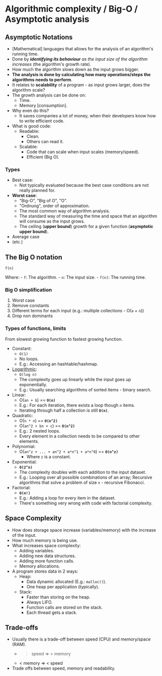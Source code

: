 # Algorithmic complexity / Big-O / Asymptotic analysis

## Asymptotic Notations
- [Mathematical] languages that allows for the analysis of an algorithm's running time.
- Done by ***identifying its behaviour** as the input size of the algorithm increases* (the algorithm's growth rate).
- How much the algorithm slows down as the input grows bigger.
- **The analysis is done by calculating how many operations/steps the algorithms needs to perform**.
- It relates to **scalability** of a program - as input grows larger, does the algorithm scale?
- The growth analysis can be done on:
    - Time.
    - Memory [consumption].
- Why even do this?
    - It saves companies a lot of money, when their developers know how to write efficient code.
- What is good code:
    - Readable:
        - Clean.
        - Others can read it.
    - Scalable:
        - Code that can scale when input scales (memory/speed).
        - Efficient (Big O).

### Types
- Best case:
    - Not typically evaluated because the best case conditions are not really planned for.
- **Worst case**:
    - "Big-O", "Big of O", "O".
    - "Ordnung", order of approximation.
    - The most common way of algorithm analysis.
    - The standard way of measuring the time and space that an algorithm will consume as the input grows.
    - The ceiling (**upper bound**) growth for a given function (**asymptotic upper bound**).
- Average case
- (etc.)

## The Big O notation

`f(n)`

Where:
    - `f`: The algorithm.
    - `n`: The input size.
    - `f(n)`: The running time.

### Big O simplification
1. Worst case
2. Remove constants
3. Different terms for each input (e.g.: multiple collections - O(`a` + `n`))
4. Drop non dominants

### Types of functions, limits
From slowest growing function to fastest growing function.

- Constant:
    - `O(1)`
    - No loops.
    - E.g.: Accessing an hashtable/hashmap.
- [Logarithmic](glossary/logarithms.md):
    - `O(log n)`
    - The complexity goes up linearly while the input goes up exponentially.
    - E.g.: Usually searching algorithms of sorted items - binary search.
- Linear:
    - O(`an + b`) == **`O(n)`**
    - E.g.: For each iteration, there exists a loop though `n` items.
    - Iterating through half a collection is still **`O(n)`**.
- Quadratic:
    - O(`n * n`) == **`O(n^2)`**
    - O(`an^2 + bn + c`) == **`O(n^2)`**
    - E.g.: 2 nested loops.
    - Every element in a collection needs to be compared to other elements.
- Polynomial:
    - O(`an^z + ... + an^2 + a*n^1 + a*n^0`) == **`O(n^z)`**
        - Where `z` is a constant.
- Exponential:
    - **`O(2^n)`**
    - The complexity doubles with each addition to the input dataset.
    - E.g.: Looping over all possible combinations of an array; Recursive algorithms that solve a problem of size `n` - recursive Fibonacci.
- Factorial:
    - **`O(n!)`**
    - E.g.: Adding a loop for every item in the dataset.
    - There's something very wrong with code with factorial complexity.

## Space Complexity
- How does storage space increase (variables/memory) with the increase of the input.
- How much memory is being use.
- What increases space complexity:
    - Adding variables.
    - Adding new data structures.
    - Adding more function calls.
    - Memory allocations.
- A program stores data in 2 ways:
    - Heap:
        - Data dynamic allocated (E.g.: `malloc()`).
        - One heap per application (typically).
    - Stack:
        - Faster than storing on the heap.
        - Always LIFO.
        - Function calls are stored on the stack.
        - Each thread gets a stack.

## Trade-offs
- Usually there is a trade-off between speed (CPU) and memory/space (RAM).
    - > speed => > memory
    - < memory => < speed
- Trade offs between speed, memory and readability.
